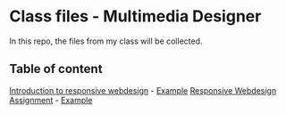 # Class files - Multimedia Designer

In this repo, the files from my class will be collected.

## Table of content

[Introduction to responsive webdesign](https://github.com/bjornskov/mmd/tree/master/ResponsiveIntro) - [Example](https://htmlpreview.github.io/?https://github.com/bjornskov/mmd/blob/master/ResponsiveIntro/index.html)
[Responsive Webdesign Assignment](https://github.com/bjornskov/mmd/tree/master/ResponsiveAssignment) - [Example](https://htmlpreview.github.io/?https://github.com/bjornskov/mmd/blob/master/ResponsiveAssignment/index.html)